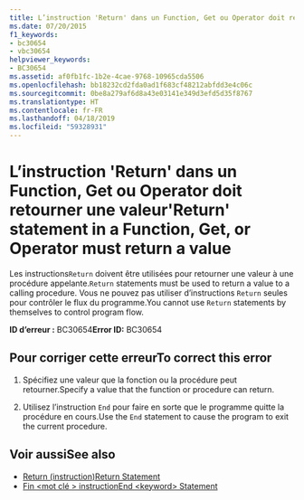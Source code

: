 ```yaml
---
title: L’instruction 'Return' dans un Function, Get ou Operator doit retourner une valeur
ms.date: 07/20/2015
f1_keywords:
- bc30654
- vbc30654
helpviewer_keywords:
- BC30654
ms.assetid: af0fb1fc-1b2e-4cae-9768-10965cda5506
ms.openlocfilehash: bb18232cd2fda0ad1f683cf48212abfdd3e4c06c
ms.sourcegitcommit: 0be8a279af6d8a43e03141e349d3efd5d35f8767
ms.translationtype: HT
ms.contentlocale: fr-FR
ms.lasthandoff: 04/18/2019
ms.locfileid: "59328931"
---
```

# <a name="return-statement-in-a-function-get-or-operator-must-return-a-value"></a><span data-ttu-id="e21e2-102">L’instruction 'Return' dans un Function, Get ou Operator doit retourner une valeur</span><span class="sxs-lookup"><span data-stu-id="e21e2-102">'Return' statement in a Function, Get, or Operator must return a value</span></span>
<span data-ttu-id="e21e2-103">Les instructions`Return` doivent être utilisées pour retourner une valeur à une procédure appelante.</span><span class="sxs-lookup"><span data-stu-id="e21e2-103">`Return` statements must be used to return a value to a calling procedure.</span></span> <span data-ttu-id="e21e2-104">Vous ne pouvez pas utiliser d’instructions `Return` seules pour contrôler le flux du programme.</span><span class="sxs-lookup"><span data-stu-id="e21e2-104">You cannot use `Return` statements by themselves to control program flow.</span></span>  
  
 <span data-ttu-id="e21e2-105">**ID d’erreur :** BC30654</span><span class="sxs-lookup"><span data-stu-id="e21e2-105">**Error ID:** BC30654</span></span>  
  
## <a name="to-correct-this-error"></a><span data-ttu-id="e21e2-106">Pour corriger cette erreur</span><span class="sxs-lookup"><span data-stu-id="e21e2-106">To correct this error</span></span>  
  
1. <span data-ttu-id="e21e2-107">Spécifiez une valeur que la fonction ou la procédure peut retourner.</span><span class="sxs-lookup"><span data-stu-id="e21e2-107">Specify a value that the function or procedure can return.</span></span>  
  
2. <span data-ttu-id="e21e2-108">Utilisez l’instruction `End` pour faire en sorte que le programme quitte la procédure en cours.</span><span class="sxs-lookup"><span data-stu-id="e21e2-108">Use the `End` statement to cause the program to exit the current procedure.</span></span>  
  
## <a name="see-also"></a><span data-ttu-id="e21e2-109">Voir aussi</span><span class="sxs-lookup"><span data-stu-id="e21e2-109">See also</span></span>

- [<span data-ttu-id="e21e2-110">Return (instruction)</span><span class="sxs-lookup"><span data-stu-id="e21e2-110">Return Statement</span></span>](../../visual-basic/language-reference/statements/return-statement.md)
- [<span data-ttu-id="e21e2-111">Fin \<mot clé > instruction</span><span class="sxs-lookup"><span data-stu-id="e21e2-111">End \<keyword> Statement</span></span>](../../visual-basic/language-reference/statements/end-keyword-statement.md)
